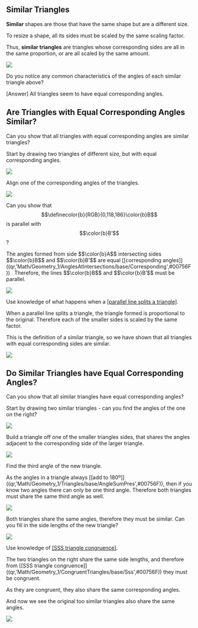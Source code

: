 ## Similar Triangles

**Similar** shapes are those that have the same shape but are a different size.

To resize a shape, all its sides must be scaled by the same scaling factor.

Thus, **similar triangles** are triangles whose corresponding sides are all in the same proportion, or are all scaled by the same amount.

![](similar_examples.png)

Do you notice any common characteristics of the angles of each similar triangle above?

<hintLow>[Answer]
    All triangles seem to have equal corresponding angles.
</hintLow>

## Are Triangles with Equal Corresponding Angles Similar?

Can you show that all triangles with equal corresponding angles are similar triangles?

<hintLow> Start by drawing two triangles of different size, but with equal corresponding angles.

![](equal_corresponding_angles.png)
</hintLow>

<hintLow>
Align one of the corresponding angles of the triangles.

![](align.png)
</hintLow>

<hint>Can you show that $$\definecolor{b}{RGB}{0,118,186}\color{b}B$$ is parallel with $$\color{b}B’$$?</hint>

<hintLow>
The angles formed from side $$\color{b}A$$ intersecting sides $$\color{b}B$$ and $$\color{b}B’$$ are equal [[corresponding angles]]((qr,'Math/Geometry_1/AnglesAtIntersections/base/Corresponding',#00756F)) . Therefore, the lines $$\color{b}B$$ and $$\color{b}B’$$ must be parallel.

![](parallel.png)
</hintLow>

<hint>Use knowledge of what happens when a [[parallel line splits a triangle]]((qr,'Math/Geometry_1/ParallelSplitOfTriangle/base/TrianglePres',#00756F)).</hint>

<hintLow>
When a parallel line splits a triangle, the triangle formed is proportional to the original. Therefore each of the smaller sides is scaled by the same factor.

This is the definition of a similar triangle, so we have shown that all triangles with equal corresponding sides are similar.

![](parallel_split_answer.png)
</hintLow>

## Do Similar Triangles have Equal Corresponding Angles?

Can you show that all similar triangles have equal corresponding angles?

<hintLow>
Start by drawing two similar triangles - can you find the angles of the one on the right?

![](similar_triangles.png)
</hintLow>

<hintLow>
Build a triangle off one of the smaller triangles sides, that shares the angles adjacent to the corresponding side of the larger triangle.

![](build.png)
</hintLow>

<hint>Find the third angle of the new triangle.</hint>

<hintLow>
As the angles in a triangle always [[add to 180º]]((qr,'Math/Geometry_1/Triangles/base/AngleSumPres',#00756F)), then if you know two angles there can only be one third angle. Therefore both triangles must share the same third angle as well.

![](third_angle.png)
</hintLow>

<hintLow>
Both triangles share the same angles, therefore they must be similar. Can you fill in the side lengths of the new triangle?

![](unknown_sides.png)
</hintLow>

<hint>Use knowledge of [[SSS triangle congruence]]((qr,'Math/Geometry_1/CongruentTriangles/base/Sss',#00756F)).</hint>

<hintLow>
The two triangles on the right share the same side lengths, and therefore from [[SSS triangle congruence]]((qr,'Math/Geometry_1/CongruentTriangles/base/Sss',#00756F)) they must be congruent.

As they are congruent, they also share the same corresponding angles.

And now we see the original too similar triangles also share the same angles.

![](final_sides.png)
</hintLow>
